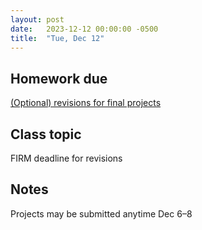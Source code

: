 ```yaml
---
layout: post
date:   2023-12-12 00:00:00 -0500
title:  "Tue, Dec 12"
---
```


## Homework due

[(Optional) revisions for final projects](https://gmuedu-my.sharepoint.com/:f:/g/personal/mlavengo_gmu_edu/EnXH-XQ_-uVKtw5tJz6xe1gB_LD7aB9uzB5G344iTHaZNg?e=qwVNA9)

## Class topic

FIRM deadline for revisions

## Notes

Projects may be submitted anytime Dec 6–8